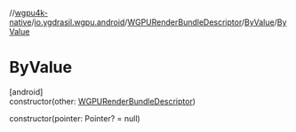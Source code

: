 //[wgpu4k-native](../../../../index.md)/[io.ygdrasil.wgpu.android](../../index.md)/[WGPURenderBundleDescriptor](../index.md)/[ByValue](index.md)/[ByValue](-by-value.md)

# ByValue

[android]\
constructor(other: [WGPURenderBundleDescriptor](../index.md))

constructor(pointer: Pointer? = null)